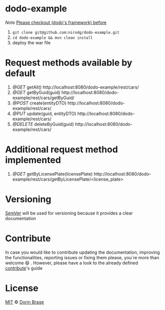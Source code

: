 # dodo-example

*Note* [Please checkout (dodo's framework) before](https://github.com/nirodg/dodo/)

1. `git clone git@github.com:nirodg/dodo-example.git`
2. `cd dodo-example && mvn clean install`
3. deploy the war file

# Request methods available by default
1. _@GET_ getAll()  http://localhost:8080/dodo-example/rest/cars/
2. _@GET_ getByGuid(guid)  http://localhost:8080/dodo-example/rest/cars/getByGuid/<guid>
3. _@POST_ create(entityDTO)  http://localhost:8080/dodo-example/rest/cars/
4. _@PUT_ update(guid, entityDTO) http://localhost:8080/dodo-example/rest/cars/
5. _@DELETE_ deleteByGuid(guid) http://localhost:8080/dodo-example/rest/cars/

# Additional request method implemented
1. _@GET_ getByLicensePlate(licensePlate) http://localhost:8080/dodo-example/rest/cars/getByLicensePlate/<license_plate>

# Versioning

[SemVer](http://semver.org/) will be used for versioning because it provides a clear documentation

# Contribute

In case you would like to contribute updating the documentation, improving the functionalities, reporting issues or fixing them please, you\`re more than welcome 😄 . However, please have a look to the already defined [contribute](/docs/CONTRIBUTING.md)'s guide

# License

[MIT](http://showalicense.com/?year=2017&fullname=Dorin%20Gheorghe%20Brage#license-mit) © [Dorin Brage](https://github.com/nirodg/)
 
